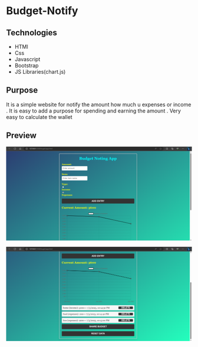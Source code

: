 # Budget-Notify 

## Technologies
  - HTMl
  - Css
  - Javascript
  - Bootstrap
  - JS Libraries(chart.js)

  ## Purpose
  It is a simple website for notify the amount how much u expenses or income .
  It is easy to add a purpose for spending and earning the amount .
  Very easy to calculate the wallet

  ## Preview
![alt text](https://github.com/manojrajm/budget-notify/blob/master/assets/images/sample1.png?raw=true)

![alt text](https://github.com/manojrajm/budget-notify/blob/master/assets/images/sample2.png?raw=true)



 



